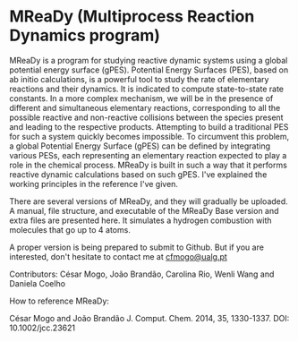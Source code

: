 # MReaDy (Multiprocess Reaction Dynamics program) 

MReaDy is a program for studying reactive dynamic systems using a global potential energy surface (gPES). 
Potential Energy Surfaces (PES), based on ab initio calculations,
is a powerful tool to study the rate of elementary reactions and their dynamics. It is indicated to compute state-to-state rate constants.
In a more complex mechanism, we will be in the presence of different and simultaneous elementary reactions,
corresponding to all the possible reactive and non-reactive collisions between the species present and leading to the respective products.
Attempting to build a traditional PES for such a system quickly becomes impossible.
To circumvent this problem, a global Potential Energy Surface (gPES) can be defined by integrating various PESs,
each representing an elementary reaction expected to play a role in the chemical process. 
MReaDy is built in such a way that it performs reactive dynamic calculations based on such gPES.
I've explained the working principles in the reference I've given.


There are several versions of MReaDy, and they will gradually be uploaded.
A manual, file structure, and executable of the MReaDy Base version and extra files are presented here. 
It simulates a hydrogen combustion with molecules that go up to 4 atoms. 

A proper version is being prepared to submit to Github.
But if you are interested, don't hesitate to contact me at cfmogo@ualg.pt

Contributors: César Mogo, João Brandão, Carolina Rio, Wenli Wang and Daniela Coelho  


How to reference MReaDy:

César Mogo and João Brandão
J. Comput. Chem. 2014, 35, 1330-1337.
DOI: 10.1002/jcc.23621
